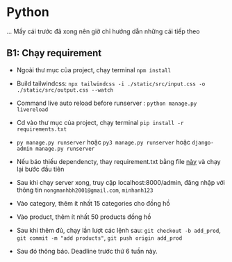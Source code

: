 # Python

... Mấy cái trước đã xong nên giờ chỉ hướng dẫn những cái tiếp theo

## B1: Chạy requirement

- Ngoài thư mục của project, chạy terminal `npm install`
- Build tailwindcss: `npx tailwindcss -i ./static/src/input.css -o ./static/src/output.css --watch`
- Command live auto reload before runserver : `python manage.py livereload`

- Cd vào thư mục của project, chạy terminal `pip install -r requirements.txt`
- `py manage.py runserver` hoặc `py3 manage.py runserver` hoặc `django-admin manage.py runserver`
- Nếu báo thiếu dependencty, thay requirement.txt bằng file [này](https://github.com/chungpv-1008/GreatKart/blob/master/requirements.txt) và chạy lại bước đầu tiên
- Sau khi chạy server xong, truy cập localhost:8000/admin, đăng nhập với thông tin `nongmanhbh2001@gmail.com`, `minhanh123`
- Vào category, thêm ít nhất 15 categories cho đồng hồ
- Vào product, thêm ít nhất 50 products đồng hồ
- Sau khi thêm đủ, chạy lần lượt các lệnh sau: `git checkout -b add_prod`, `git commit -m "add products"`, `git push origin add_prod`
- Sau đó thông báo. Deadline trước thứ 6 tuần này.
